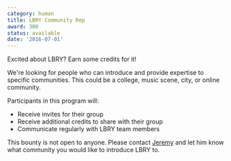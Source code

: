 ```yaml
---
category: human
title: LBRY Community Rep
award: 300
status: available
date: '2016-07-01'
---
```


Excited about LBRY? Earn some credits for it!

We're looking for people who can introduce and provide expertise to specific communities. This could be a college, music scene, city, or online community.

Participants in this program will:

- Receive invites for their group
- Receive additional credits to share with their group
- Communicate regularly with LBRY team members

This bounty is not open to anyone. Please contact [Jeremy](mailto:jeremy@lbry.io) and let him know what community you would like to introduce LBRY to.
